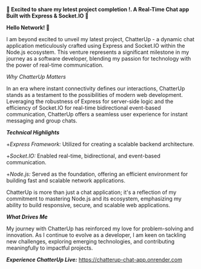 **📣 Excited to share my letest project completion !.  A Real-Time Chat app Built with Express & Socket.IO 📣**

**Hello Network! 👋**

I am beyond excited to unveil my latest project, ChatterUp - a dynamic chat application meticulously crafted using Express and Socket.IO within the Node.js ecosystem. This venture represents a significant milestone in my journey as a software developer, blending my passion for technology with the power of real-time communication.

*Why ChatterUp Matters*

In an era where instant connectivity defines our interactions, ChatterUp stands as a testament to the possibilities of modern web development. Leveraging the robustness of Express for server-side logic and the efficiency of Socket.IO for real-time bidirectional event-based communication, ChatterUp offers a seamless user experience for instant messaging and group chats.

***Technical Highlights***

+*Express Framework:* Utilized for creating a scalable backend architecture.

+*Socket.IO:* Enabled real-time, bidirectional, and event-based communication.

+*Node.js:* Served as the foundation, offering an efficient environment for building fast and scalable network applications.

ChatterUp is more than just a chat application; it's a reflection of my commitment to mastering Node.js and its ecosystem, emphasizing my ability to build responsive, secure, and scalable web applications.

***What Drives Me***

My journey with ChatterUp has reinforced my love for problem-solving and innovation. As I continue to evolve as a developer, I am keen on tackling new challenges, exploring emerging technologies, and contributing meaningfully to impactful projects.



***Experience ChatterUp Live:*** https://chatterup-chat-app.onrender.com


